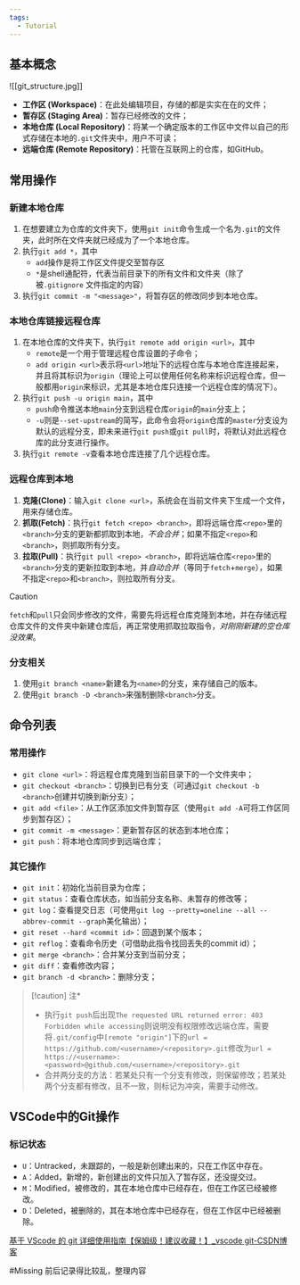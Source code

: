 ```yaml
---
tags:
  - Tutorial
---
```

## 基本概念
![[git_structure.jpg]]
- **工作区 (Workspace)**：在此处编辑项目，存储的都是实实在在的文件；
- **暂存区 (Staging Area)**：暂存已经修改的文件；
- **本地仓库 (Local Repository)**：将某一个确定版本的工作区中文件以自己的形式存储在本地的`.git`文件夹中，用户不可读；
- **远端仓库 (Remote Repository)**：托管在互联网上的仓库，如GitHub。
## 常用操作
### 新建本地仓库
1. 在想要建立为仓库的文件夹下，使用`git init`命令生成一个名为`.git`的文件夹，此时所在文件夹就已经成为了一个本地仓库。
2. 执行`git add *`，其中
	- `add`操作是将工作区文件提交至暂存区
	- `*`是shell通配符，代表当前目录下的所有文件和文件夹（除了被`.gitignore` 文件指定的内容）
1. 执行`git commit -m "<message>"`，将暂存区的修改同步到本地仓库。
### 本地仓库链接远程仓库
1. 在本地仓库的文件夹下，执行`git remote add origin <url>`，其中
	- `remote`是一个用于管理远程仓库设置的子命令；
	- `add origin <url>`表示将`<url>`地址下的远程仓库与本地仓库连接起来，并且将其标识为`origin`（理论上可以使用任何名称来标识远程仓库，但一般都用`origin`来标识，尤其是本地仓库只连接一个远程仓库的情况下）。
1. 执行`git push -u origin main`，其中
	- `push`命令推送本地`main`分支到远程仓库`origin`的`main`分支上；
	- `-u`则是`--set-upstream`的简写，此命令会将`origin`仓库的`master`分支设为默认的远程分支，即未来进行`git push`或`git pull`时，将默认对此远程仓库的此分支进行操作。
1. 执行`git remote -v`查看本地仓库连接了几个远程仓库。
### 远程仓库到本地
1. **克隆(Clone)**：输入`git clone <url>`，系统会在当前文件夹下生成一个文件，用来存储仓库。
1. **抓取(Fetch)**：执行`git fetch <repo> <branch>`，即将远端仓库`<repo>`里的`<branch>`分支的更新都抓取到本地，*不会合并*；如果不指定`<repo>`和`<branch>`，则抓取所有分支。
3. **拉取(Pull)**：执行`git pull <repo> <branch>`，即将远端仓库`<repo>`里的`<branch>`分支的更新拉取到本地，并*自动合并*（等同于`fetch`+`merge`），如果不指定`<repo>`和`<branch>`，则拉取所有分支。

> [!caution] 
> `fetch`和`pull`只会同步修改的文件，需要先将远程仓库克隆到本地，并在存储远程仓库文件的文件夹中新建仓库后，再正常使用抓取拉取指令，*对刚刚新建的空仓库没效果*。
### 分支相关
1. 使用`git branch <name>`新建名为`<name>`的分支，来存储自己的版本。
2. 使用`git branch -D <branch>`来强制删除`<branch>`分支。
## 命令列表
### 常用操作
- `git clone <url>`：将远程仓库克隆到当前目录下的一个文件夹中；
- `git checkout <branch>`：切换到已有分支（可通过`git checkout -b <branch>`创建并切换到新分支）；
- `git add <file>`：从工作区添加文件到暂存区（使用`git add -A`可将工作区同步到暂存区）；
- `git commit -m <message>`：更新暂存区的状态到本地仓库；
- `git push`：将本地仓库同步到远端仓库；
### 其它操作
- `git init`：初始化当前目录为仓库；
- `git status`：查看仓库状态，如当前分支名称、未暂存的修改等；
- `git log`：查看提交日志（可使用`git log --pretty=oneline --all --abbrev-commit --graph`美化输出）；
- `git reset --hard <commit id>`：回退到某个版本；
- `git reflog`：查看命令历史（可借助此指令找回丢失的commit id）；
- `git merge <branch>`：合并某分支到当前分支；
- `git diff`：查看修改内容；
- `git branch -d <branch>`：删除分支；

> [!caution] 注*
> - 执行`git push`后出现`The requested URL returned error: 403 Forbidden while accessing`则说明没有权限修改远端仓库，需要将`.git/config`中`[remote "origin"]`下的`url = https://github.com/<username>/<repository>.git`修改为`url = https://<username>:<password>@github.com/<username>/<repository>.git`
> - 合并两分支的方法：若某处只有一个分支有修改，则保留修改；若某处两个分支都有修改，且不一致，则标记为冲突，需要手动修改。
## VSCode中的Git操作
### 标记状态
- `U`：Untracked，未跟踪的，一般是新创建出来的，只在工作区中存在。
- `A`：Added，新增的，新创建出的文件只加入了暂存区，还没提交过。
- `M`：Modified，被修改的，其在本地仓库中已经存在，但在工作区已经被修改。
- `D`：Deleted，被删除的，其在本地仓库中已经存在，但在工作区中已经被删除。

[基于 VScode 的 git 详细使用指南【保姆级！建议收藏！】_vscode git-CSDN博客](https://blog.csdn.net/weixin_48024605/article/details/136037857)



#Missing 前后记录得比较乱，整理内容